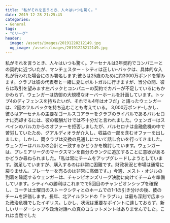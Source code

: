 ```yaml
---
title: "私がそれを言うとき、人々はいつも驚く。"
date: 2019-12-28 21:25:43
categories:
- General
tags:
- "Cリーグ"
header:
  image: /assets/images/20191228212149.jpg
  og_image: /assets/images/20191228212149.jpg
---
```


私がそれを言うとき、人々はいつも驚く。アーセナルは3年契約でコンパニーとの契約に近づいたが、マンチェスター・シティは正しい-バックは、具体的な入札が行われた場合にのみ署名します;彼らは25歳のために約3000万ポンドを望みます。クラブは彼の代表者と一緒に夏にポルトガルに行きますが、当分の間、彼らは取引を望みます左バックとコンパニーの契約でカバーが不足しているにもかかわらず、ウェンガーは防御の大規模なオーバーホールを計画しています。トップ4のディフェンスを持ちたいが、それでも4年はオフだ」と語ったウェンガーは、2回のフルバックを持ち込むことも考えている。 3,000万ポンド–しかし、彼らはアーセナルの主要なゴールスコアラーをクラブのライバルであるバルセロナに売却するには、彼の報酬だけでは不十分だと言われました。ウェンガーはスペインのバルカからのオファーを拒否しましたが、バルセロナは金融危機の中で苦労していたため、グアルディオラが介入し、収益の一部を含むオファーを出しました。しかし、両クラブは交換の見通しについて話し合いを行ってきました。ウェンガーはバルカの合計と一致するかどうかを検討しています。ウェンガーは、プレミアリーグのマークスマンを自分のランクに追加することに意欲があるかどうか尋ねられました。「私は常にチームをアップグレードしようとしています。満足していますが、購入するのは非常に困難です。財政状況と市場は通常に戻りません。プレーヤーを売るのは非常に高価です。」今週、メスト・オジルの到着を確認するウェンガーは、チャンピオンズリーグ決勝に向けてチームを準備しています。シティへの勝利はこれまでで5回目のチャンピオンシップを確保し、コーチは土曜日のストークシティとのホームでの1-1の引き分けの後、彼のチームを評価します。長年、北アイルランドの「トラブル」は最も深刻で広まった政治危機でしたイギリス。しかし、状況は重要なポイントに達しておらず、新しいリーダーシップや政治対話への真のコミットメントはありませんでした。これは当然でした
